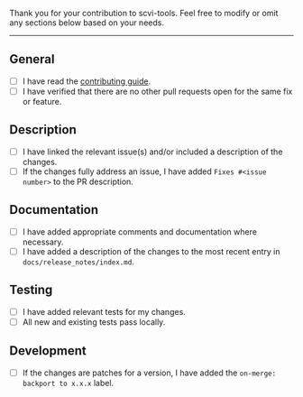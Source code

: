 Thank you for your contribution to scvi-tools. Feel free to modify or omit any
sections below based on your needs.

---

## General

-   [ ] I have read the [contributing guide](https://docs.scvi-tools.org/en/stable/contributing/index.html).
-   [ ] I have verified that there are no other pull requests open for the same fix or feature.

## Description

<!-- Describe the changes -->

-   [ ] I have linked the relevant issue(s) and/or included a description of the changes.
-   [ ] If the changes fully address an issue, I have added `Fixes #<issue number>` to the PR description.

## Documentation

-   [ ] I have added appropriate comments and documentation where necessary.
-   [ ] I have added a description of the changes to the most recent entry in `docs/release_notes/index.md`.

## Testing

-   [ ] I have added relevant tests for my changes.
-   [ ] All new and existing tests pass locally.

## Development

-   [ ] If the changes are patches for a version, I have added the `on-merge: backport to x.x.x` label.
